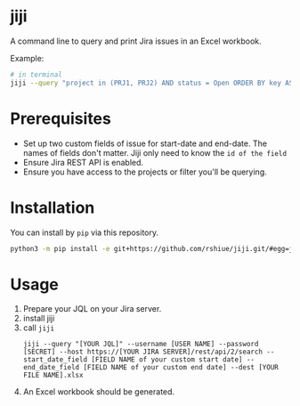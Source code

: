# jiji

A command line to query and print Jira issues in an Excel workbook.

Example:
```bash
# in terminal
jiji --query "project in (PRJ1, PRJ2) AND status = Open ORDER BY key ASC" --username robert@company.com --password [SECRET] --host https://jira.mycompany.com/rest/api/2/search --start_date_field customfield_10444 --end_date_field customfield_10445 --dest my_issue_report.xlsx
```

# Prerequisites

- Set up two custom fields of issue for start-date and end-date. The names of fields don't matter. Jiji only need to know the ``id of the field`` 
- Ensure Jira REST API is enabled.
- Ensure you have access to the projects or filter you'll be querying.

# Installation
You can install by ``pip`` via this repository. 

```bash
python3 -m pip install -e git+https://github.com/rshiue/jiji.git/#egg=jiji
```

# Usage

1. Prepare your JQL on your Jira server.
1. install jiji
1. call `jiji` 
   ```shell
   jiji --query "[YOUR JQL]" --username [USER NAME] --password [SECRET] --host https://[YOUR JIRA SERVER]/rest/api/2/search --start_date_field [FIELD NAME of your custom start date] --end_date_field [FIELD NAME of your custom end date] --dest [YOUR FILE NAME].xlsx
   ```
1. An Excel workbook should be generated.


